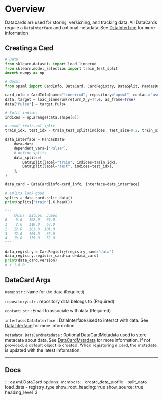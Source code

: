 # Overview

DataCards are used for storing, versioning, and tracking data. All DataCards require a `DataInterface` and optional metadata. See [DataInterface](../interfaces/data/interfaces.md) for more information


## Creating a Card

```py hl_lines="6 19-27 29 45"
# Data
from sklearn.datasets import load_linnerud
from sklearn.model_selection import train_test_split
import numpy as np

# Opsml
from opsml import CardInfo, DataCard, CardRegistry, DataSplit, PandasData

card_info = CardInfo(name="linnerrud", repository="opsml", contact="user@email.com")
data, target = load_linnerud(return_X_y=True, as_frame=True)
data["Pulse"] = target.Pulse

# Split indices
indices = np.arange(data.shape[0])

# usual train-val split
train_idx, test_idx = train_test_split(indices, test_size=0.2, train_size=None)

data_interface = PandasData(
    data=data,
    dependent_vars=["Pulse"],
    # define splits
    data_splits=[
        DataSplit(label="train", indices=train_idx),
        DataSplit(label="test", indices=test_idx),
    ],
)

data_card = DataCard(info=card_info, interface=data_interface)

# splits look good
splits = data_card.split_data()
print(splits["train"].X.head())

"""   
    Chins  Situps  Jumps
0    5.0   162.0   60.0
1    2.0   110.0   60.0
2   12.0   101.0  101.0
3   12.0   105.0   37.0
4   13.0   155.0   58.0
"""

data_registry = CardRegistry(registry_name="data")
data_registry.register_card(card=data_card)
print(data_card.version)
# > 1.0.0
```

## DataCard Args

`name`: `str`
: Name for the data (Required)

`repository`: `str`
: repository data belongs to (Required)

`contact`: `str`
: Email to associate with data (Required)

`interface`: `DataInterface`
: DataInterface used to interact with data. See [DataInterface](../interfaces/data/interfaces.md) for more information

`metadata`: `DataCardMetadata`
: Optional DataCardMetadata used to store metadata about data. See [DataCardMetadata](./data_metadata.md) for more information. If not provided, a default object is created. When registering a card, the metadata is updated with the latest information. 

---
## Docs

::: opsml.DataCard
    options:
        members:
            - create_data_profile
            - split_data
            - load_data
            - registry_type
        show_root_heading: true
        show_source: true
        heading_level: 3
